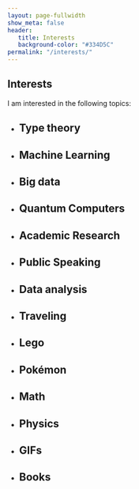 ```yaml
---
layout: page-fullwidth
show_meta: false
header:
   title: Interests
   background-color: "#334D5C"
permalink: "/interests/"
---
```


<div class="row">
  <h2>Interests</h2>
  <p>I am interested in the following topics:</p>
</div>

<div class="row">
  <ul class="small-block-grid-1 medium-block-grid-1 large-block-grid-1">
    <li>
      <h2 class="font-size-h3 t10">Type theory</h2>
    </li>
    <li>
      <h2 class="font-size-h3 t10">Machine Learning</h2>
    </li>
    <li>
      <h2 class="font-size-h3 t10">Big data</h2>
    </li>
    <li>
      <h2 class="font-size-h3 t10">Quantum Computers</h2>
    </li>
    <li>
      <h2 class="font-size-h3 t10">Academic Research</h2>
    </li>
    <li>
      <h2 class="font-size-h3 t10">Public Speaking</h2>
    </li>
    <li>
      <h2 class="font-size-h3 t10">Data analysis</h2>
    </li>
    <li>
      <h2 class="font-size-h3 t10">Traveling</h2>
    </li>
    <li>
      <h2 class="font-size-h3 t10">Lego</h2>
    </li>
    <li>
      <h2 class="font-size-h3 t10">Pokémon</h2>
    </li>
    <li>
      <h2 class="font-size-h3 t10">Math</h2>
    </li>
    <li>
      <h2 class="font-size-h3 t10">Physics</h2>
    </li>
    <li>
      <h2 class="font-size-h3 t10">GIFs</h2>
    </li>
    <li>
      <h2 class="font-size-h3 t10">Books</h2>
    </li>
  </ul>
</div>
